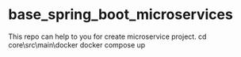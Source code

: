 # base_spring_boot_microservices
This repo can help to you for create microservice project. 
cd core\src\main\docker
docker compose up

